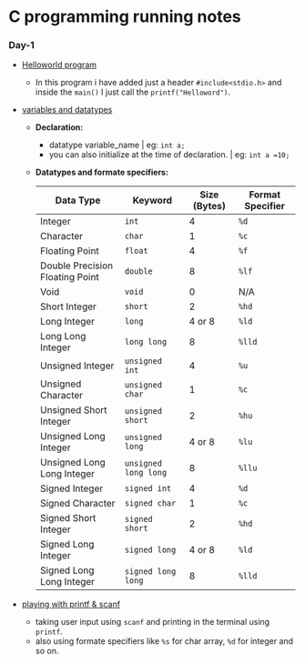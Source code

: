 # C programming running notes

### Day-1

- [Helloworld program](day-1/helloworld.c)
  - In this program i have added just a header `#include<stdio.h>` and inside the `main()` I just call the `printf("Helloword")`.
- [variables and datatypes](day-1/variables.c)

  - **Declaration:**
    - datatype variable_name | eg: `int a;`
    - you can also initialize at the time of declaration. | eg: `int a =10;`
  - **Datatypes and formate specifiers:**

    | Data Type                       | Keyword              | Size (Bytes) | Format Specifier |
    | ------------------------------- | -------------------- | ------------ | ---------------- |
    | Integer                         | `int`                | 4            | `%d`             |
    | Character                       | `char`               | 1            | `%c`             |
    | Floating Point                  | `float`              | 4            | `%f`             |
    | Double Precision Floating Point | `double`             | 8            | `%lf`            |
    | Void                            | `void`               | 0            | N/A              |
    | Short Integer                   | `short`              | 2            | `%hd`            |
    | Long Integer                    | `long`               | 4 or 8       | `%ld`            |
    | Long Long Integer               | `long long`          | 8            | `%lld`           |
    | Unsigned Integer                | `unsigned int`       | 4            | `%u`             |
    | Unsigned Character              | `unsigned char`      | 1            | `%c`             |
    | Unsigned Short Integer          | `unsigned short`     | 2            | `%hu`            |
    | Unsigned Long Integer           | `unsigned long`      | 4 or 8       | `%lu`            |
    | Unsigned Long Long Integer      | `unsigned long long` | 8            | `%llu`           |
    | Signed Integer                  | `signed int`         | 4            | `%d`             |
    | Signed Character                | `signed char`        | 1            | `%c`             |
    | Signed Short Integer            | `signed short`       | 2            | `%hd`            |
    | Signed Long Integer             | `signed long`        | 4 or 8       | `%ld`            |
    | Signed Long Long Integer        | `signed long long`   | 8            | `%lld`           |

 - [playing with printf & scanf](day-1/user_input.c)
    - taking user input using `scanf` and printing in the terminal using `printf`.
    - also using formate specifiers like `%s` for char array, `%d` for integer and so on.